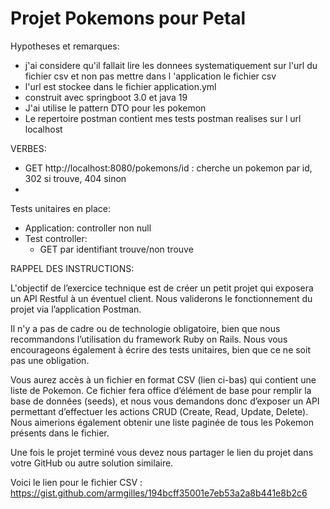 # Projet Pokemons pour Petal

Hypotheses et remarques:
- j'ai considere qu'il fallait lire les donnees systematiquement sur l'url du fichier csv et non pas mettre dans l 'application le fichier csv
- l'url est stockee dans le fichier application.yml
- construit avec springboot 3.0 et java 19
- J'ai utilise le pattern DTO pour les pokemon
- Le repertoire postman contient mes tests postman realises sur l url localhost

VERBES:
- GET  http://localhost:8080/pokemons/id : cherche un pokemon par id, 302 si trouve, 404 sinon
- 

Tests unitaires en place:
- Application: controller non null
- Test controller:
  - GET par identifiant trouve/non trouve

RAPPEL DES INSTRUCTIONS:

L'objectif de l’exercice technique est de créer un petit projet qui exposera un API Restful à un éventuel client. Nous validerons le fonctionnement du projet via l’application Postman.

Il n'y a pas de cadre ou de technologie obligatoire, bien que nous recommandons l’utilisation du framework Ruby on Rails. Nous vous encourageons également à écrire des tests unitaires, bien que ce ne soit pas une obligation.

Vous aurez accès à un fichier en format CSV (lien ci-bas) qui contient une liste de Pokemon. Ce fichier fera office d’élément de base pour remplir la base de données (seeds), et nous vous demandons donc d’exposer un API permettant d’effectuer les actions CRUD (Create, Read, Update, Delete). Nous aimerions également obtenir une liste paginée de tous les Pokemon présents dans le fichier.

Une fois le projet terminé vous devez nous partager le lien du projet dans votre GitHub ou autre solution similaire.

Voici le lien pour le fichier CSV : https://gist.github.com/armgilles/194bcff35001e7eb53a2a8b441e8b2c6
